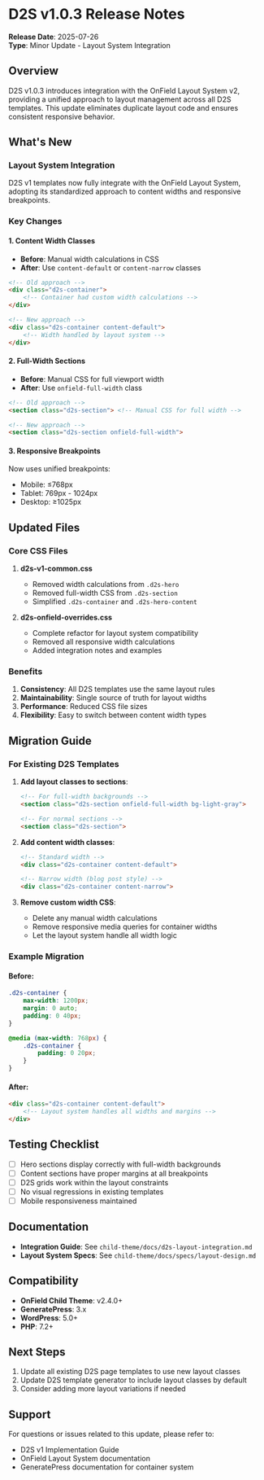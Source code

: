 # D2S v1.0.3 Release Notes

**Release Date**: 2025-07-26  
**Type**: Minor Update - Layout System Integration

## Overview
D2S v1.0.3 introduces integration with the OnField Layout System v2, providing a unified approach to layout management across all D2S templates. This update eliminates duplicate layout code and ensures consistent responsive behavior.

## What's New

### Layout System Integration
D2S v1 templates now fully integrate with the OnField Layout System, adopting its standardized approach to content widths and responsive breakpoints.

### Key Changes

#### 1. Content Width Classes
- **Before**: Manual width calculations in CSS
- **After**: Use `content-default` or `content-narrow` classes
  
```html
<!-- Old approach -->
<div class="d2s-container">
    <!-- Container had custom width calculations -->
</div>

<!-- New approach -->
<div class="d2s-container content-default">
    <!-- Width handled by layout system -->
</div>
```

#### 2. Full-Width Sections
- **Before**: Manual CSS for full viewport width
- **After**: Use `onfield-full-width` class

```html
<!-- Old approach -->
<section class="d2s-section"> <!-- Manual CSS for full width -->

<!-- New approach -->
<section class="d2s-section onfield-full-width">
```

#### 3. Responsive Breakpoints
Now uses unified breakpoints:
- Mobile: ≤768px
- Tablet: 769px - 1024px
- Desktop: ≥1025px

## Updated Files

### Core CSS Files
1. **d2s-v1-common.css**
   - Removed width calculations from `.d2s-hero`
   - Removed full-width CSS from `.d2s-section`
   - Simplified `.d2s-container` and `.d2s-hero-content`

2. **d2s-onfield-overrides.css**
   - Complete refactor for layout system compatibility
   - Removed all responsive width calculations
   - Added integration notes and examples

### Benefits

1. **Consistency**: All D2S templates use the same layout rules
2. **Maintainability**: Single source of truth for layout widths
3. **Performance**: Reduced CSS file sizes
4. **Flexibility**: Easy to switch between content width types

## Migration Guide

### For Existing D2S Templates

1. **Add layout classes to sections**:
   ```html
   <!-- For full-width backgrounds -->
   <section class="d2s-section onfield-full-width bg-light-gray">
   
   <!-- For normal sections -->
   <section class="d2s-section">
   ```

2. **Add content width classes**:
   ```html
   <!-- Standard width -->
   <div class="d2s-container content-default">
   
   <!-- Narrow width (blog post style) -->
   <div class="d2s-container content-narrow">
   ```

3. **Remove custom width CSS**:
   - Delete any manual width calculations
   - Remove responsive media queries for container widths
   - Let the layout system handle all width logic

### Example Migration

#### Before:
```css
.d2s-container {
    max-width: 1200px;
    margin: 0 auto;
    padding: 0 40px;
}

@media (max-width: 768px) {
    .d2s-container {
        padding: 0 20px;
    }
}
```

#### After:
```html
<div class="d2s-container content-default">
    <!-- Layout system handles all widths and margins -->
</div>
```

## Testing Checklist

- [ ] Hero sections display correctly with full-width backgrounds
- [ ] Content sections have proper margins at all breakpoints
- [ ] D2S grids work within the layout constraints
- [ ] No visual regressions in existing templates
- [ ] Mobile responsiveness maintained

## Documentation

- **Integration Guide**: See `child-theme/docs/d2s-layout-integration.md`
- **Layout System Specs**: See `child-theme/docs/specs/layout-design.md`

## Compatibility

- **OnField Child Theme**: v2.4.0+
- **GeneratePress**: 3.x
- **WordPress**: 5.0+
- **PHP**: 7.2+

## Next Steps

1. Update all existing D2S page templates to use new layout classes
2. Update D2S template generator to include layout classes by default
3. Consider adding more layout variations if needed

## Support

For questions or issues related to this update, please refer to:
- D2S v1 Implementation Guide
- OnField Layout System documentation
- GeneratePress documentation for container system